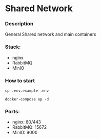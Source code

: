 # Shared Network

### Description
General Shared network and main containers

### Stack:
- nginx
- RabbitMQ
- MinIO

### How to start
```shell
cp .env.example .env
```
```shell
docker-compose up -d
```

### Ports:
- nginx: 80/443
- RabbitMQ: 15672
- MinIO: 9000
